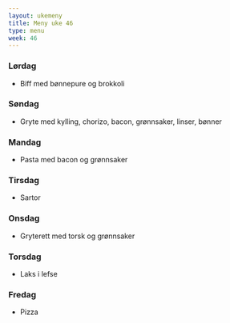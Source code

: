 ```yaml
---
layout: ukemeny
title: Meny uke 46
type: menu
week: 46
---
```


### Lørdag

- Biff med bønnepure og brokkoli

### Søndag

- Gryte med kylling, chorizo, bacon, grønnsaker, linser, bønner

### Mandag

- Pasta med bacon og grønnsaker

### Tirsdag

- Sartor

### Onsdag

- Gryterett med torsk og grønnsaker

### Torsdag

- Laks i lefse

### Fredag

- Pizza
